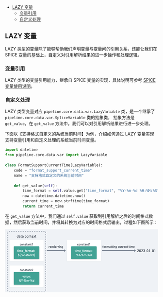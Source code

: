 
<!-- TOC -->

- [LAZY 变量](#lazy-变量)
  - [变量引用](#变量引用)
  - [自定义处理](#自定义处理)

<!-- /TOC -->

## LAZY 变量

LAZY 类型的变量除了能够帮助我们声明变量与变量间的引用关系，还能让我们在 SPICE 变量的基础上，自定义对引用解析结果的进一步操作和处理逻辑。


### 变量引用

LAZY 类型的变量引用能力，继承自 SPICE 变量的实现，具体说明可参考 [SPICE 变量使用说明](splice_var.md)。

### 自定义处理

LAZY 类型变量对应 `pipeline.core.data.var.LazyVariable` 类，是一个继承了 `pipeline.core.data.var.SpliceVariable` 类的抽象类，
抽象方法是 `get_value`，在 `get_value` 方法中，我们可以对引用解析结果进行进一步处理。

下面以【支持格式自定义的系统当前时间】为例，介绍如何通过 LAZY 变量实现支持变量引用和自定义处理的系统当前时间变量。

```python
import datetime
from pipeline.core.data.var import LazyVariable

class FormatSupportCurrentTime(LazyVariable):
    code = "format_support_current_time"
    name = "支持格式自定义的系统当前时间"

    def get_value(self):
        time_format = self.value.get("time_format", "%Y-%m-%d %H:%M:%S").strip()
        now = datetime.datetime.now()
        current_time = now.strftime(time_format)
        return current_time
```

在 `get_value` 方法中，我们通过 `self.value` 获取到引用解析之后的时间格式数据，然后获取当前时间，并将其转换为对应的时间格式后输出，过程如下图所示：

![](../assets/img/user_guide_lazy_var/formatsupporttimelazyvar.png)